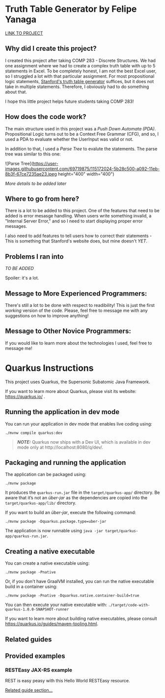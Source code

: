 # Truth Table Generator by Felipe Yanaga

[LINK TO PROJECT](https://rocky-savannah-36851.herokuapp.com)

## Why did I create this project? 

I created this project after taking COMP 283 - Discrete Structures. We had one assignment where we had to create a complex truth table with up to 5 statements in Excel. To be completely honest, I am not the best Excel user, so I struggled a lot with that particular assignment. For most propositional logic statements, [Stanford's truth table generator](https://web.stanford.edu/class/cs103/tools/truth-table-tool/) suffices, but it does not take in multiple statements. Therefore, I obviously had to do something about that. 

I hope this little project helps future students taking COMP 283!

## How does the code work? 

The main structure used in this project was a *Push Down Automata (PDA)*. Propositional Logic turns out to be a Context Free Grammar (CFG), and so, I used a PDA to evaluate whether the UserInput was valid or not. 

In addition to that, I used a *Parse Tree* to evalute the statements. The parse tree was similar to this one: 

![Parse Tree](https://user-images.githubusercontent.com/69719875/115172024-5b28c500-a092-11eb-8b3f-67ce7235ae23.jpeg height="400" width="400")

*More details to be added later*

## Where to go from here? 

There is a lot to be added to this project. One of the features that need to be added is error mesasge handling. When users write something invalid, a "Internal Server Error," and so I need to start displaying proper error messages.

I also need to add features to tell users how to correct their statements - This is something that Stanford's website does, but mine doesn't *YET*.

## Problems I ran into

*TO BE ADDED*

Spoiler: it's a lot.

## Message to More Experienced Programmers:

There's still a lot to be done with respect to readibility! This is just the first *working* version of the code. Please, feel free to message me with any suggestions on how to improve anything!

## Message to Other Novice Programmers:

If you would like to learn more about the technologies I used, feel free to message me! 


# Quarkus Instructions

This project uses Quarkus, the Supersonic Subatomic Java Framework.

If you want to learn more about Quarkus, please visit its website: https://quarkus.io/ .

## Running the application in dev mode

You can run your application in dev mode that enables live coding using:
```shell script
./mvnw compile quarkus:dev
```

> **_NOTE:_**  Quarkus now ships with a Dev UI, which is available in dev mode only at http://localhost:8080/q/dev/.

## Packaging and running the application

The application can be packaged using:
```shell script
./mvnw package
```
It produces the `quarkus-run.jar` file in the `target/quarkus-app/` directory.
Be aware that it’s not an _über-jar_ as the dependencies are copied into the `target/quarkus-app/lib/` directory.

If you want to build an _über-jar_, execute the following command:
```shell script
./mvnw package -Dquarkus.package.type=uber-jar
```

The application is now runnable using `java -jar target/quarkus-app/quarkus-run.jar`.

## Creating a native executable

You can create a native executable using: 
```shell script
./mvnw package -Pnative
```

Or, if you don't have GraalVM installed, you can run the native executable build in a container using: 
```shell script
./mvnw package -Pnative -Dquarkus.native.container-build=true
```

You can then execute your native executable with: `./target/code-with-quarkus-1.0.0-SNAPSHOT-runner`

If you want to learn more about building native executables, please consult https://quarkus.io/guides/maven-tooling.html.

## Related guides


## Provided examples

### RESTEasy JAX-RS example

REST is easy peasy with this Hello World RESTEasy resource.

[Related guide section...](https://quarkus.io/guides/getting-started#the-jax-rs-resources)
